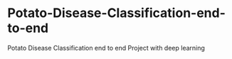 # Potato-Disease-Classification-end-to-end
Potato Disease Classification end to end Project with deep learning
